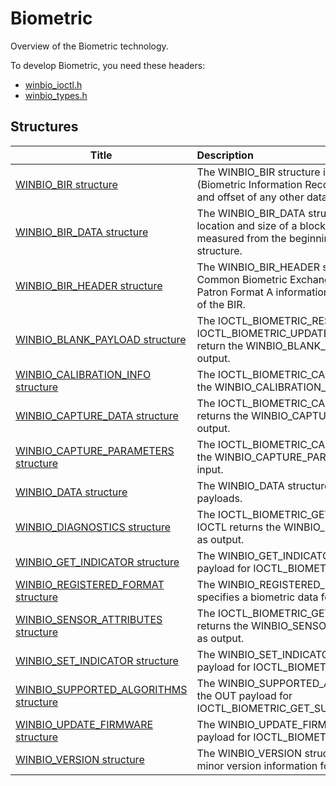 # Biometric

Overview of the Biometric technology.

To develop Biometric, you need these headers:

 * [winbio_ioctl.h](..\winbio_ioctl\index.md)
 * [winbio_types.h](..\winbio_types\index.md)



## Structures

| Title   | Description   |
| ---- |:---- |
| [WINBIO_BIR structure](..\winbio_types\ns-winbio-types--winbio-bir.md) | The WINBIO_BIR structure is the root of the BIR (Biometric Information Record). It contains the size and offset of any other data elements in the BIR. |
| [WINBIO_BIR_DATA structure](..\winbio_types\ns-winbio-types--winbio-bir-data.md) | The WINBIO_BIR_DATA structure contains the location and size of a block in a BIR. The offset is measured from the beginning of the WINBIO_BIR structure. |
| [WINBIO_BIR_HEADER structure](..\winbio_types\ns-winbio-types--winbio-bir-header.md) | The WINBIO_BIR_HEADER structure contains the Common Biometric Exchange File Format (CBEFF) Patron Format A information that describes the rest of the BIR. |
| [WINBIO_BLANK_PAYLOAD structure](..\winbio_ioctl\ns-winbio-ioctl--winbio-blank-payload.md) | The IOCTL_BIOMETRIC_RESET and IOCTL_BIOMETRIC_UPDATE_FIRMWARE IOCTLs return the WINBIO_BLANK_PAYLOAD structure as output. |
| [WINBIO_CALIBRATION_INFO structure](..\winbio_ioctl\ns-winbio-ioctl--winbio-calibration-info.md) | The IOCTL_BIOMETRIC_CALIBRATE IOCTL returns the WINBIO_CALIBRATION_INFO structure as output. |
| [WINBIO_CAPTURE_DATA structure](..\winbio_ioctl\ns-winbio-ioctl--winbio-capture-data.md) | The IOCTL_BIOMETRIC_CAPTURE_DATA IOCTL returns the WINBIO_CAPTURE_DATA structure as output. |
| [WINBIO_CAPTURE_PARAMETERS structure](..\winbio_ioctl\ns-winbio-ioctl--winbio-capture-parameters.md) | The IOCTL_BIOMETRIC_CAPTURE_DATA IOCTL uses the WINBIO_CAPTURE_PARAMETERS structure as input. |
| [WINBIO_DATA structure](..\winbio_ioctl\ns-winbio-ioctl--winbio-data.md) | The WINBIO_DATA structure specifies data in IOCTL payloads. |
| [WINBIO_DIAGNOSTICS structure](..\winbio_ioctl\ns-winbio-ioctl--winbio-diagnostics.md) | The IOCTL_BIOMETRIC_GET_SENSOR_STATUS IOCTL returns the WINBIO_DIAGNOSTICS structure as output. |
| [WINBIO_GET_INDICATOR structure](..\winbio_ioctl\ns-winbio-ioctl--winbio-get-indicator.md) | The WINBIO_GET_INDICATOR structure is the OUT payload for IOCTL_BIOMETRIC_GET_INDICATOR. |
| [WINBIO_REGISTERED_FORMAT structure](..\winbio_types\ns-winbio-types--winbio-registered-format.md) | The WINBIO_REGISTERED_FORMAT structure specifies a biometric data format. |
| [WINBIO_SENSOR_ATTRIBUTES structure](..\winbio_ioctl\ns-winbio-ioctl--winbio-sensor-attributes.md) | The IOCTL_BIOMETRIC_GET_ATTRIBUTES structure returns the WINBIO_SENSOR_ATTRIBUTES structure as output. |
| [WINBIO_SET_INDICATOR structure](..\winbio_ioctl\ns-winbio-ioctl--winbio-set-indicator.md) | The WINBIO_SET_INDICATOR structure is the IN payload for IOCTL_BIOMETRIC_SET_INDICATOR. |
| [WINBIO_SUPPORTED_ALGORITHMS structure](..\winbio_ioctl\ns-winbio-ioctl--winbio-supported-algorithms.md) | The WINBIO_SUPPORTED_ALGORITHMS structure is the OUT payload for IOCTL_BIOMETRIC_GET_SUPPORTED_ALGORITHMS. |
| [WINBIO_UPDATE_FIRMWARE structure](..\winbio_ioctl\ns-winbio-ioctl--winbio-update-firmware.md) | The WINBIO_UPDATE_FIRMWARE structure is the IN payload for IOCTL_BIOMETRIC_UPDATE_FIRMWARE. |
| [WINBIO_VERSION structure](..\winbio_types\ns-winbio-types--winbio-version.md) | The WINBIO_VERSION structure describes major and minor version information for a WBDI driver. |
